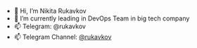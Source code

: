 - 👋 Hi, I’m Nikita Rukavkov
- 🌱 I’m currently leading in DevOps Team in big tech company
- 📫 Telegram: @rukavkov
- 📫 Telegram Channel: [@rukavkov](https://t.me/devopsbrain)
<!---
nrukavkov/nrukavkov is a ✨ special ✨ repository because its `README.md` (this file) appears on your GitHub profile.
You can click the Preview link to take a look at your changes.
--->
